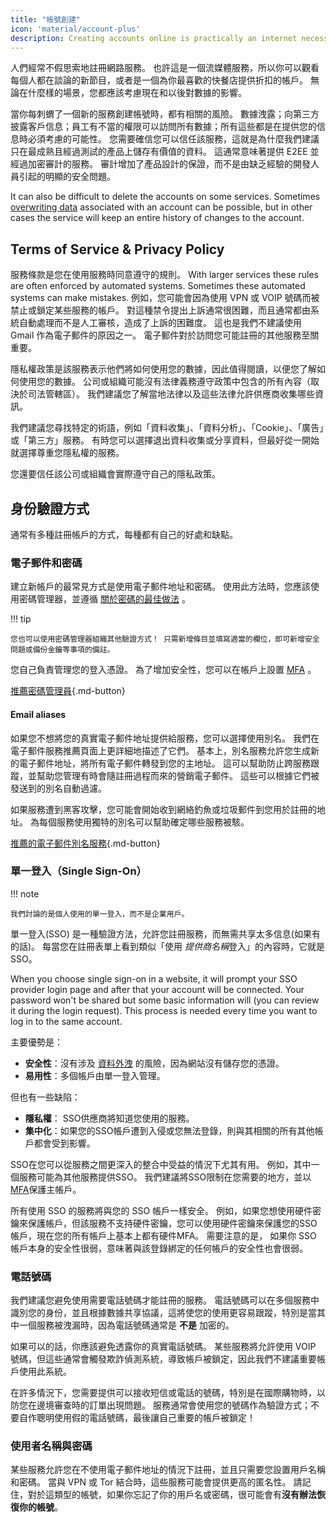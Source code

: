 ```yaml
---
title: "帳號創建"
icon: 'material/account-plus'
description: Creating accounts online is practically an internet necessity, take these steps to make sure you stay private.
---
```


人們經常不假思索地註冊網路服務。 也許這是一個流媒體服務，所以你可以觀看每個人都在談論的新節目，或者是一個為你最喜歡的快餐店提供折扣的帳戶。 無論在什麼樣的場景，您都應該考慮現在和以後對數據的影響。

當你每刺蝟了一個新的服務創建帳號時，都有相關的風險。 數據洩露；向第三方披露客戶信息；員工有不當的權限可以訪問所有數據；所有這些都是在提供您的信息時必須考慮的可能性。 您需要確信您可以信任該服務，這就是為什麼我們建議只在最成熟且經過測試的產品上儲存有價值的資料。 這通常意味著提供 E2EE 並經過加密審計的服務。 審計增加了產品設計的保證，而不是由缺乏經驗的開發人員引起的明顯的安全問題。

It can also be difficult to delete the accounts on some services. Sometimes [overwriting data](account-deletion.md#overwriting-account-information) associated with an account can be possible, but in other cases the service will keep an entire history of changes to the account.

## Terms of Service & Privacy Policy

服務條款是您在使用服務時同意遵守的規則。 With larger services these rules are often enforced by automated systems. Sometimes these automated systems can make mistakes. 例如，您可能會因為使用 VPN 或 VOIP 號碼而被禁止或鎖定某些服務的帳戶。 對這種禁令提出上訴通常很困難，而且通常都由系統自動處理而不是人工審核，造成了上訴的困難度。 這也是我們不建議使用 Gmail 作為電子郵件的原因之一。 電子郵件對於訪問您可能註冊的其他服務至關重要。

隱私權政策是該服務表示他們將如何使用您的數據，因此值得閱讀，以便您了解如何使用您的數據。 公司或組織可能沒有法律義務遵守政策中包含的所有內容（取決於司法管轄區）。 我們建議您了解當地法律以及這些法律允許供應商收集哪些資訊。

我們建議您尋找特定的術語，例如「資料收集」、「資料分析」、「Cookie」、「廣告」或「第三方」服務。 有時您可以選擇退出資料收集或分享資料，但最好從一開始就選擇尊重您隱私權的服務。

您還要信任該公司或組織會實際遵守自己的隱私政策。

## 身份驗證方式

通常有多種註冊帳戶的方式，每種都有自己的好處和缺點。

### 電子郵件和密碼

建立新帳戶的最常見方式是使用電子郵件地址和密碼。 使用此方法時，您應該使用密碼管理器，並遵循 [關於密碼的最佳做法](passwords-overview.md) 。

!!! tip

    您也可以使用密碼管理器組織其他驗證方式！ 只需新增條目並填寫適當的欄位，即可新增安全問題或備份金鑰等事項的備註。

您自己負責管理您的登入憑證。 為了增加安全性，您可以在帳戶上設置 [MFA](multi-factor-authentication.md) 。

[推薦密碼管理員](../passwords.md ""){.md-button}

#### Email aliases

如果您不想將您的真實電子郵件地址提供給服務，您可以選擇使用別名。 我們在電子郵件服務推薦頁面上更詳細地描述了它們。 基本上，別名服務允許您生成新的電子郵件地址，將所有電子郵件轉發到您的主地址。 這可以幫助防止跨服務跟蹤，並幫助您管理有時會隨註冊過程而來的營銷電子郵件。 這些可以根據它們被發送到的別名自動過濾。

如果服務遭到黑客攻擊，您可能會開始收到網絡釣魚或垃圾郵件到您用於註冊的地址。 為每個服務使用獨特的別名可以幫助確定哪些服務被駭。

[推薦的電子郵件別名服務](../email.md#email-aliasing-services ""){.md-button}

### 單一登入（Single Sign-On）

!!! note

    我們討論的是個人使用的單一登入，而不是企業用戶。

單一登入(SSO) 是一種驗證方法，允許您註冊服務，而無需共享太多信息(如果有的話)。 每當您在註冊表單上看到類似「使用 *提供商名稱*登入」的內容時，它就是 SSO。

When you choose single sign-on in a website, it will prompt your SSO provider login page and after that your account will be connected. Your password won't be shared but some basic information will (you can review it during the login request). This process is needed every time you want to log in to the same account.

主要優勢是：

- **安全性**：沒有涉及 [資料外洩](https://en.wikipedia.org/wiki/Data_breach) 的風險，因為網站沒有儲存您的憑證。
- **易用性**：多個帳戶由單一登入管理。

但也有一些缺陷：

- **隱私權**： SSO供應商將知道您使用的服務。
- **集中化**：如果您的SSO帳戶遭到入侵或您無法登錄，則與其相關的所有其他帳戶都會受到影響。

SSO在您可以從服務之間更深入的整合中受益的情況下尤其有用。 例如，其中一個服務可能為其他服務提供SSO。 我們建議將SSO限制在您需要的地方，並以 [MFA](multi-factor-authentication.md)保護主帳戶。

所有使用 SSO 的服務將與您的 SSO 帳戶一樣安全。 例如，如果您想使用硬件密鑰來保護帳戶，但該服務不支持硬件密鑰，您可以使用硬件密鑰來保護您的SSO帳戶，現在您的所有帳戶上基本上都有硬件MFA。 需要注意的是， 如果你 SSO 帳戶本身的安全性很弱，意味著與該登錄綁定的任何帳戶的安全性也會很弱。

### 電話號碼

我們建議您避免使用需要電話號碼才能註冊的服務。 電話號碼可以在多個服務中識別您的身份，並且根據數據共享協議，這將使您的使用更容易跟蹤，特別是當其中一個服務被洩漏時，因為電話號碼通常是 **不是** 加密的。

如果可以的話，你應該避免透露你的真實電話號碼。 某些服務將允許使用 VOIP 號碼，但這些通常會觸發欺詐偵測系統，導致帳戶被鎖定，因此我們不建議重要帳戶使用此系統。

在許多情況下，您需要提供可以接收短信或電話的號碼，特別是在國際購物時，以防您在邊境審查時的訂單出現問題。 服務通常會使用您的號碼作為驗證方式；不要自作聰明使用假的電話號碼，最後讓自己重要的帳戶被鎖定！

### 使用者名稱與密碼

某些服務允許您在不使用電子郵件地址的情況下註冊，並且只需要您設置用戶名稱和密碼。 當與 VPN 或 Tor 結合時，這些服務可能會提供更高的匿名性。 請記住，對於這類型的帳號，如果你忘記了你的用戶名或密碼，很可能會有**沒有辦法恢復你的帳號**。
